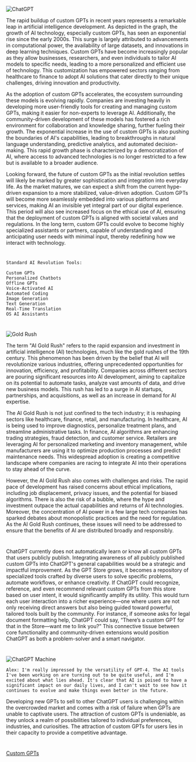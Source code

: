 ![ChatGPT](https://github.com/user-attachments/assets/2db9cc81-16d0-4341-9cc9-ead31f976656)

The rapid buildup of custom GPTs in recent years represents a remarkable leap in artificial intelligence development. As depicted in the graph, the growth of AI technology, especially custom GPTs, has seen an exponential rise since the early 2000s. This surge is largely attributed to advancements in computational power, the availability of large datasets, and innovations in deep learning techniques. Custom GPTs have become increasingly popular as they allow businesses, researchers, and even individuals to tailor AI models to specific needs, leading to a more personalized and efficient use of technology. This customization has empowered sectors ranging from healthcare to finance to adopt AI solutions that cater directly to their unique challenges, driving innovation and productivity.

As the adoption of custom GPTs accelerates, the ecosystem surrounding these models is evolving rapidly. Companies are investing heavily in developing more user-friendly tools for creating and managing custom GPTs, making it easier for non-experts to leverage AI. Additionally, the community-driven development of these models has fostered a rich environment for collaboration and knowledge sharing, further fueling their growth. The exponential increase in the use of custom GPTs is also pushing the boundaries of AI's capabilities, leading to breakthroughs in natural language understanding, predictive analytics, and automated decision-making. This rapid growth phase is characterized by a democratization of AI, where access to advanced technologies is no longer restricted to a few but is available to a broader audience.

Looking forward, the future of custom GPTs as the initial revolution settles will likely be marked by greater sophistication and integration into everyday life. As the market matures, we can expect a shift from the current hype-driven expansion to a more stabilized, value-driven adoption. Custom GPTs will become more seamlessly embedded into various platforms and services, making AI an invisible yet integral part of our digital experience. This period will also see increased focus on the ethical use of AI, ensuring that the deployment of custom GPTs is aligned with societal values and regulations. In the long term, custom GPTs could evolve to become highly specialized assistants or partners, capable of understanding and anticipating user needs with minimal input, thereby redefining how we interact with technology.

#

```
Standard AI Revolution Tools:

Custom GPTs
Personalized Chatbots
Offline GPTs
Voice-Activated AI
Automated Coding
Image Generation
Text Generation
Real-Time Translation
OS AI Assistants
```

#

![Gold Rush](https://github.com/user-attachments/assets/726bfd24-91ee-447c-b854-b1d54a012a1d)

The term "AI Gold Rush" refers to the rapid expansion and investment in artificial intelligence (AI) technologies, much like the gold rushes of the 19th century. This phenomenon has been driven by the belief that AI will revolutionize various industries, offering unprecedented opportunities for innovation, efficiency, and profitability. Companies across different sectors are pouring significant resources into AI development, aiming to capitalize on its potential to automate tasks, analyze vast amounts of data, and drive new business models. This rush has led to a surge in AI startups, partnerships, and acquisitions, as well as an increase in demand for AI expertise.

The AI Gold Rush is not just confined to the tech industry; it is reshaping sectors like healthcare, finance, retail, and manufacturing. In healthcare, AI is being used to improve diagnostics, personalize treatment plans, and streamline administrative tasks. In finance, AI algorithms are enhancing trading strategies, fraud detection, and customer service. Retailers are leveraging AI for personalized marketing and inventory management, while manufacturers are using it to optimize production processes and predict maintenance needs. This widespread adoption is creating a competitive landscape where companies are racing to integrate AI into their operations to stay ahead of the curve.

However, the AI Gold Rush also comes with challenges and risks. The rapid pace of development has raised concerns about ethical implications, including job displacement, privacy issues, and the potential for biased algorithms. There is also the risk of a bubble, where the hype and investment outpace the actual capabilities and returns of AI technologies. Moreover, the concentration of AI power in a few large tech companies has sparked debates about monopolistic practices and the need for regulation. As the AI Gold Rush continues, these issues will need to be addressed to ensure that the benefits of AI are distributed broadly and responsibly.

#

ChatGPT currently does not automatically learn or know all custom GPTs that users publicly publish. Integrating awareness of all publicly published custom GPTs into ChatGPT's general capabilities would be a strategic and impactful improvement. As the GPT Store grows, it becomes a repository of specialized tools crafted by diverse users to solve specific problems, automate workflows, or enhance creativity. If ChatGPT could recognize, reference, and even recommend relevant custom GPTs from this store based on user intent, it would significantly amplify its utility. This would turn each user interaction into a richer experience—one where users are not only receiving direct answers but also being guided toward powerful, tailored tools built by the community. For instance, if someone asks for legal document formatting help, ChatGPT could say, “There’s a custom GPT for that in the Store—want me to link you?” This connective tissue between core functionality and community-driven extensions would position ChatGPT as both a problem-solver and a smart navigator.

#

![ChatGPT Machine](https://github.com/user-attachments/assets/cafe1e26-9dd8-4dd2-8e4e-65705f5bba1f)

``Alex: I'm really impressed by the versatility of GPT-4. The AI tools I've been working on are turning out to be quite useful, and I'm excited about what lies ahead. It's clear that AI is poised to have a significant impact on our daily lives, and I can't wait to see how it continues to evolve and make things even better in the future.``

Developing new GPTs to sell to other ChatGPT users is challenging within the overcrowded market and comes with a risk of failure when GPTs are unable to captivate users. The attraction of custom GPTs is undeniable, as they unlock a realm of possibilities tailored to individual preferences, industries, and curiosities. The attraction of custom GPTs for users lies in their capacity to provide a competitive advantage.

#

[Custom GPTs](https://github.com/sourceduty/Custom_GPTs)
